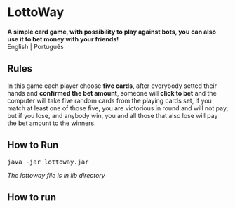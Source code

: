 LottoWay
========
<p>
  <strong>A simple card game, with possibility to play against bots, you can also use it to bet money with your friends!</strong>
  <br>
  English | Português
</p>

<h2>Rules</h2>
<p>
  In this game each player choose <strong>five cards</strong>, after everybody setted their hands and <strong>confirmed the bet amount</strong>, someone will <strong>click to bet</strong> and the computer will take five random cards from the playing cards set, if you match at least one of those five, you are victorious in round and will not pay, but if you lose, and anybody win, you and all those that also lose will pay the bet amount to the winners.
</p>

<h2>How to Run</h2>
<pre>java -jar lottoway.jar</pre>
<p><em>The lottoway file is in lib directory</em></p>

<h2>How to run</h2>
<pre></pre>
